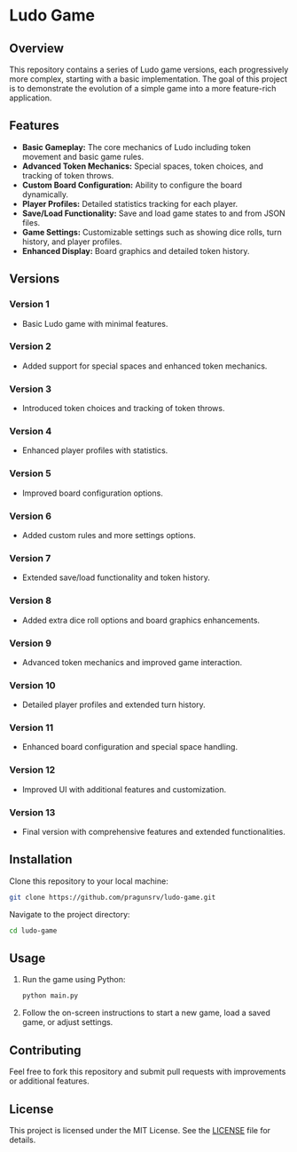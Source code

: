 # Ludo Game

## Overview

This repository contains a series of Ludo game versions, each progressively more complex, starting with a basic implementation. The goal of this project is to demonstrate the evolution of a simple game into a more feature-rich application.

## Features

- **Basic Gameplay:** The core mechanics of Ludo including token movement and basic game rules.
- **Advanced Token Mechanics:** Special spaces, token choices, and tracking of token throws.
- **Custom Board Configuration:** Ability to configure the board dynamically.
- **Player Profiles:** Detailed statistics tracking for each player.
- **Save/Load Functionality:** Save and load game states to and from JSON files.
- **Game Settings:** Customizable settings such as showing dice rolls, turn history, and player profiles.
- **Enhanced Display:** Board graphics and detailed token history.

## Versions

### Version 1

- Basic Ludo game with minimal features.

### Version 2

- Added support for special spaces and enhanced token mechanics.

### Version 3

- Introduced token choices and tracking of token throws.

### Version 4

- Enhanced player profiles with statistics.

### Version 5

- Improved board configuration options.

### Version 6

- Added custom rules and more settings options.

### Version 7

- Extended save/load functionality and token history.

### Version 8

- Added extra dice roll options and board graphics enhancements.

### Version 9

- Advanced token mechanics and improved game interaction.

### Version 10

- Detailed player profiles and extended turn history.

### Version 11

- Enhanced board configuration and special space handling.

### Version 12

- Improved UI with additional features and customization.

### Version 13

- Final version with comprehensive features and extended functionalities.

## Installation

Clone this repository to your local machine:

```bash
git clone https://github.com/pragunsrv/ludo-game.git
```

Navigate to the project directory:

```bash
cd ludo-game
```

## Usage

1. Run the game using Python:

    ```bash
    python main.py
    ```

2. Follow the on-screen instructions to start a new game, load a saved game, or adjust settings.

## Contributing

Feel free to fork this repository and submit pull requests with improvements or additional features.

## License

This project is licensed under the MIT License. See the [LICENSE](LICENSE) file for details.